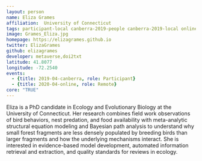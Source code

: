 ```yaml
---
layout: person
name: Eliza Grames
affiliation:  University of Connecticut
tags: participant-local canberra-2019-people canberra-2019-local online-2020-people online-2020-remote
image: Grames_Eliza.jpg
homepage: https://elizagrames.github.io
twitter: ElizaGrames
github: elizagrames
developer: metaverse,doi2txt
latitude: 41.8077
longitude: -72.2540
events:
  - {title: 2019-04-canberra, role: Participant}
  - {title: 2020-04-online, role: Remote}
core: "TRUE"
---
```

Eliza is a PhD candidate in Ecology and Evolutionary Biology at the University of Connecticut. Her research combines field work observations of bird behaviors, nest predation, and food availability with meta-analytic structural equation modeling and Bayesian path analysis to understand why small forest fragments are less densely populated by breeding birds than larger fragments and how the underlying mechanisms interact. She is interested in evidence-based model development, automated information retrieval and extraction, and quality standards for reviews in ecology.
